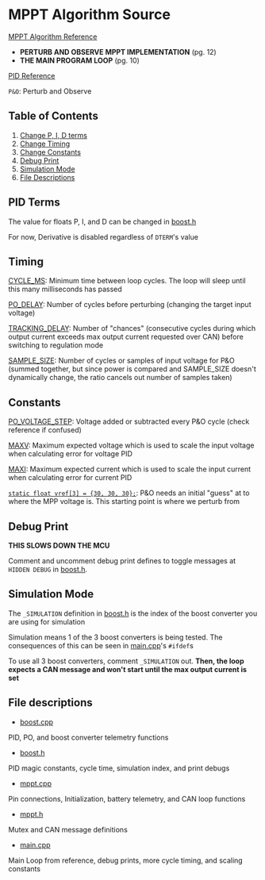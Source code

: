 # MPPT Algorithm Source

[MPPT Algorithm Reference](https://ww1.microchip.com/downloads/en/appnotes/00001521a.pdf)
- **PERTURB AND OBSERVE MPPT IMPLEMENTATION** (pg. 12)
- **THE MAIN PROGRAM LOOP** (pg. 10)

[PID Reference](https://gist.github.com/bradley219/5373998)

`P&O`: Perturb and Observe

## Table of Contents
1. [Change P, I, D terms](#pid-terms)
2. [Change Timing](#timing)
3. [Change Constants](#constants)
4. [Debug Print](#debug-print)
5. [Simulation Mode](#simulation-mode)
6. [File Descriptions](#file-descriptions)

## PID Terms

The value for floats P, I, and D can be changed in [boost.h](boost.h)

For now, Derivative is disabled regardless of `DTERM`'s value

## Timing

[CYCLE_MS](boost.h): Minimum time between loop cycles. The loop will sleep until this many milliseconds has passed

[PO_DELAY](main.cpp): Number of cycles before perturbing (changing the target input voltage)

[TRACKING_DELAY](main.cpp): Number of "chances" (consecutive cycles during which output current exceeds max output current requested over CAN) before switching to regulation mode

[SAMPLE_SIZE](main.cpp): Number of cycles or samples of input voltage for P&O (summed together, but since power is compared and SAMPLE_SIZE doesn't dynamically change, the ratio cancels out number of samples taken)


## Constants

[PO_VOLTAGE_STEP](boost.h): Voltage added or subtracted every P&O cycle (check reference if confused)

[MAXV](main.cpp): Maximum expected voltage which is used to scale the input voltage when calculating error for voltage PID

[MAXI](main.cpp): Maximum expected current which is used to scale the input current when calculating error for current PID

[`static float vref[3] = {30, 30, 30};`](main.cpp): P&O needs an initial "guess" at to where the MPP voltage is. This starting point is where we perturb from

## Debug Print

**THIS SLOWS DOWN THE MCU**

Comment and uncomment debug print defines to toggle messages at `HIDDEN DEBUG` in [boost.h](boost.h).

## Simulation Mode

The `_SIMULATION` definition in [boost.h](boost.h) is the index of the boost converter you are using for simulation

Simulation means 1 of the 3 boost converters is being tested. The consequences of this can be seen in [main.cpp](main.cpp)'s `#ifdef`s

To use all 3 boost converters, comment `_SIMULATION` out. **Then, the loop expects a CAN message and won't start until the max output current is set**

## File descriptions

- [boost.cpp](boost.cpp)

PID, PO, and boost converter telemetry functions

- [boost.h](boost.h)

PID magic constants, cycle time, simulation index, and print debugs

- [mppt.cpp](mppt.cpp)

Pin connections, Initialization, battery telemetry, and CAN loop functions

- [mppt.h](mppt.h)

Mutex and CAN message definitions

- [main.cpp](main.cpp)

Main Loop from reference, debug prints, more cycle timing, and scaling constants
